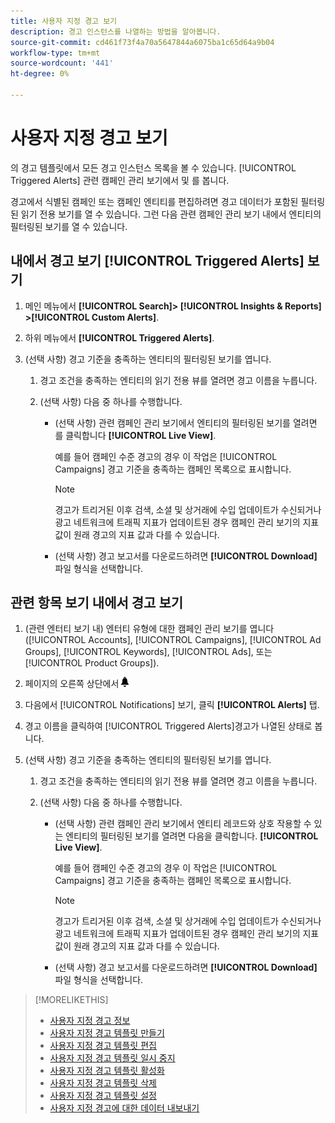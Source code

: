 ```yaml
---
title: 사용자 지정 경고 보기
description: 경고 인스턴스를 나열하는 방법을 알아봅니다.
source-git-commit: cd461f73f4a70a5647844a6075ba1c65d64a9b04
workflow-type: tm+mt
source-wordcount: '441'
ht-degree: 0%

---
```


# 사용자 지정 경고 보기

의 경고 템플릿에서 모든 경고 인스턴스 목록을 볼 수 있습니다. [!UICONTROL Triggered Alerts] 관련 캠페인 관리 보기에서 및 를 봅니다.

경고에서 식별된 캠페인 또는 캠페인 엔티티를 편집하려면 경고 데이터가 포함된 필터링된 읽기 전용 보기를 열 수 있습니다. 그런 다음 관련 캠페인 관리 보기 내에서 엔티티의 필터링된 보기를 열 수 있습니다.

## 내에서 경고 보기 [!UICONTROL Triggered Alerts] 보기

1. 메인 메뉴에서 **[!UICONTROL Search]> [!UICONTROL Insights & Reports] >[!UICONTROL Custom Alerts]**.

1. 하위 메뉴에서 **[!UICONTROL Triggered Alerts]**.

1. (선택 사항) 경고 기준을 충족하는 엔티티의 필터링된 보기를 엽니다.

   1. 경고 조건을 충족하는 엔티티의 읽기 전용 뷰를 열려면 경고 이름을 누릅니다.

   1. (선택 사항) 다음 중 하나를 수행합니다.

      * (선택 사항) 관련 캠페인 관리 보기에서 엔티티의 필터링된 보기를 열려면 를 클릭합니다 **[!UICONTROL Live View]**.

         예를 들어 캠페인 수준 경고의 경우 이 작업은 [!UICONTROL Campaigns] 경고 기준을 충족하는 캠페인 목록으로 표시합니다.

         >[!NOTE]
         >
         >경고가 트리거된 이후 검색, 소셜 및 상거래에 수입 업데이트가 수신되거나 광고 네트워크에 트래픽 지표가 업데이트된 경우 캠페인 관리 보기의 지표 값이 원래 경고의 지표 값과 다를 수 있습니다.

      * (선택 사항) 경고 보고서를 다운로드하려면 **[!UICONTROL Download]** 파일 형식을 선택합니다.

## 관련 항목 보기 내에서 경고 보기

1. (관련 엔터티 보기 내) 엔터티 유형에 대한 캠페인 관리 보기를 엽니다([!UICONTROL Accounts], [!UICONTROL Campaigns], [!UICONTROL Ad Groups], [!UICONTROL Keywords], [!UICONTROL Ads], 또는 [!UICONTROL Product Groups]).

1. 페이지의 오른쪽 상단에서 ![알림](/help/search-social-commerce/assets/notifications-panel.png "알림")

1. 다음에서 [!UICONTROL Notifications] 보기, 클릭 **[!UICONTROL Alerts]** 탭.

1. 경고 이름을 클릭하여 [!UICONTROL Triggered Alerts]경고가 나열된 상태로 봅니다.

1. (선택 사항) 경고 기준을 충족하는 엔티티의 필터링된 보기를 엽니다.

   1. 경고 조건을 충족하는 엔티티의 읽기 전용 뷰를 열려면 경고 이름을 누릅니다.

   1. (선택 사항) 다음 중 하나를 수행합니다.

      * (선택 사항) 관련 캠페인 관리 보기에서 엔티티 레코드와 상호 작용할 수 있는 엔티티의 필터링된 보기를 열려면 다음을 클릭합니다. **[!UICONTROL Live View]**.

         예를 들어 캠페인 수준 경고의 경우 이 작업은 [!UICONTROL Campaigns] 경고 기준을 충족하는 캠페인 목록으로 표시합니다.

         >[!NOTE]
         >
         >경고가 트리거된 이후 검색, 소셜 및 상거래에 수입 업데이트가 수신되거나 광고 네트워크에 트래픽 지표가 업데이트된 경우 캠페인 관리 보기의 지표 값이 원래 경고의 지표 값과 다를 수 있습니다.

      * (선택 사항) 경고 보고서를 다운로드하려면 **[!UICONTROL Download]** 파일 형식을 선택합니다.


>[!MORELIKETHIS]
>
>* [사용자 지정 경고 정보](alert-about.md)
>* [사용자 지정 경고 템플릿 만들기](alert-template-create.md)
>* [사용자 지정 경고 템플릿 편집](alert-template-edit.md)
>* [사용자 지정 경고 템플릿 일시 중지](alert-template-pause.md)
>* [사용자 지정 경고 템플릿 활성화](alert-template-activate.md)
>* [사용자 지정 경고 템플릿 삭제](alert-template-delete.md)
>* [사용자 지정 경고 템플릿 설정](alert-template-settings.md)
>* [사용자 지정 경고에 대한 데이터 내보내기](alert-export-data.md)

